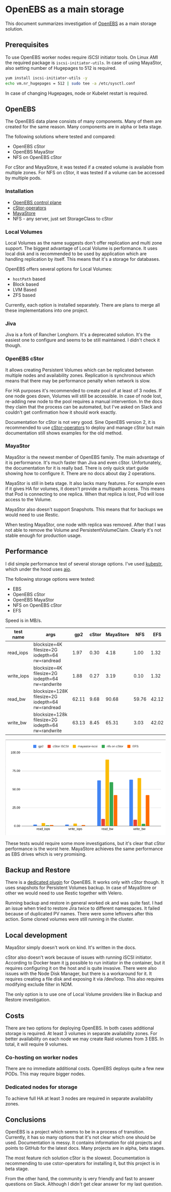 # OpenEBS as a main storage

This document summarizes investigation of [OpenEBS](https://openebs.io/) as a main storage solution.

## Prerequisites

To use OpenEBS worker nodes require iSCSI initiator tools. On Linux AMI the required package is `iscsi-initiator-utils`.
In case of using MayaStor, also setting number of Hugepages to 512 is required.

```bash
yum install iscsi-initiator-utils -y
echo vm.nr_hugepages = 512 | sudo tee -a /etc/sysctl.conf
```

In case of changing Hugepages, node or Kubelet restart is required.

## OpenEBS

The OpenEBS data plane consists of many components. Many of them are created for the same reason.
Many components are in alpha or beta stage.

The following solutions where tested and compared:

* OpenEBS cStor
* OpenEBS MayaStor
* NFS on OpenEBS cStor

For cStor and MayaStore, it was tested if a created volume is available from multiple zones.
For NFS on cStor, it was tested if a volume can be accessed by multiple pods.

### Installation

* [OpenEBS control plane](https://docs.openebs.io/docs/next/installation.html)
* [cStor-operators](https://github.com/openebs/cstor-operators/blob/master/docs/quick.md)
* [MayaStore](https://mayastor.gitbook.io/introduction/quickstart/deploy-mayastor)
* NFS - any server, just set StorageClass to cStor

### Local Volumes

Local Volumes as the name suggests don't offer replication and multi zone support. The biggest advantage of Local Volume is performance.
It uses local disk and is recommended to be used by application which are handling replication by itself. This means that it's a storage for databases.

OpenEBS offers several options for Local Volumes:

* `hostPath` based
* Block based
* LVM Based
* ZFS based

Currently, each option is installed separately. There are plans to merge all these implementations into one project.

### Jiva

Jiva is a fork of Rancher Longhorn. It's a deprecated solution. It's the easiest one to configure and seems to be still maintained. I didn't check it though.

### OpenEBS cStor

It allows creating Persistent Volumes which can be replicated between multiple nodes and availability zones.
Replication is synchronous which means that there may be performance penalty when network is slow.

For HA purposes it's recommended to create pool of at least of 3 nodes. If one node goes down, Volumes will still be accessible. 
In case of node lost, re-adding new node to the pool requires a manual intervention. In the docs they claim that the process can be automated, but I've asked on Slack and couldn't get confirmation how it should work exactly.

Documentation for cStor is not very good. Sine OpenEBS version 2, it is recommended to use [cStor-operators](https://github.com/openebs/cstor-operators) to deploy and manage cStor but main documentation still shows examples for the old method.

### MayaStor

MayaStor is the newest member of OpenEBS family. The main advantage of it is performance. It's much faster than Jiva and even cStor. 
Unfortunately, the documentation for it is really bad. There is only quick start guide showing how to configure it. There are no docs about day 2 operations.

MayaStor is still in beta stage. It also lacks many features. For example even if it gives HA for volumes, it doesn't provide a multipath access.
This means that Pod is connecting to one replica. When that replica is lost, Pod will lose access to the Volume. 

MayaStor also doesn't support Snapshots. This means that for backups we would need to use Restic.

When testing MayaStor, one node with replica was removed. After that I was not able to remove the Volume and PersistentVolumeClaim. Clearly it's not stable enough for production usage.

## Performance

I did simple performance test of several storage options. I've used [kubestr](https://github.com/kastenhq/kubestr), which under the hood uses [aio](https://github.com/axboe/fio/).

The following storage options were tested:

* EBS
* OpenEBS cStor
* OpenEBS MayaStor
* NFS on OpenEBS cStor
* EFS

Speed is in MB/s.

| test name   | args                                               | gp2   | cStor | MayaStore | NFS   | EFS   |
| ----------- | -------------------------------------------------- | ----- | ----- | --------- | ----- | ----- |
| read_iops   | blocksize=4K filesize=2G iodepth=64 rw=randread    | 1.97  | 0.30  | 4.18      | 1.00  | 1.32  |
| write_iops  | blocksize=4K filesize=2G iodepth=64 rw=randwrite   | 1.88  | 0.27  | 3.19      | 0.10  | 1.32  |
| read_bw     | blocksize=128K filesize=2G iodepth=64 rw=randread  | 62.11 | 9.68  | 90.68     | 59.76 | 42.12 |
| write_bw    | blocksize=128k filesize=2G iodepth=64 rw=randwrite | 63.13 | 8.45  | 65.31     | 3.03  | 42.02 |

![Performance graph](./assets/cs-perf.png)

These tests would require some more investigations, but it's clear that cStor performance is the worst here. MayaStore achieves the same performance as EBS drives which is very promising.

## Backup and Restore

There is a [dedicated plugin](https://github.com/openebs/velero-plugin) for OpenEBS. It works only with cStor though. It uses snapshots for Persistent Volumes backup. In case of MayaStore or other we would need to use Restic together with Velero.

Running backup and restore in general worked ok and was quite fast. I had an issue when tried to restore Jira twice to different namespaces. It failed because of duplicated PV names. There were some leftovers after this action. Some cloned volumes were still running in the cluster.

## Local development

MayaStor simply doesn't work on kind. It's written in the docs.

cStor also doesn't work because of issues with running iSCSI initiator.  According to Docker team it [is](https://www.docker.com/blog/road-to-containing-iscsi/) possible to run initiator in the container, but it requires configuring it on the host and is quite invasive. There were also issues with the Node Disk Manager, but there is a workaround for it. It requires creating a file disk and exposing it via /dev/loop. This also requires modifying exclude filter in NDM.

The only option is to use one of Local Volume providers like in Backup and Restore investigation.

## Costs

There are two options for deploying OpenEBS. In both cases additional storage is required. At least 3 volumes in separate availability zones.
For better availability on each node we may create Raid volumes from 3 EBS. In total, it will require 9 volumes.

### Co-hosting on worker nodes

There are no immediate additional costs. OpenEBS deploys quite a few new PODs. This may require bigger nodes.

### Dedicated nodes for storage

To achieve full HA at least 3 nodes are required in separate availability zones.

## Conclusions

OpenEBS is a project which seems to be in a process of transition. Currently, it has so many options that it's not clear which one should be used.
Documentation is messy. It contains information for old projects and points to GitHub for the latest docs. 
Many projects are in alpha, beta stages.

The most feature rich solution cStor is the slowest. Documentation is recommending to use cstor-operators for installing it, but this project is in beta stage.

From the other hand, the community is very friendly and fast to answer questions on Slack. Although I didn't get clear answer for my last question.
